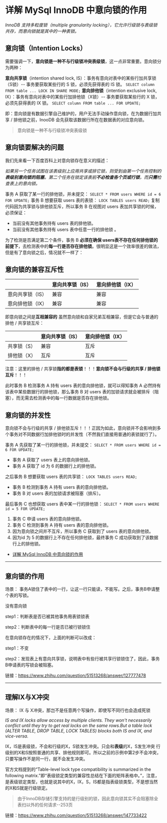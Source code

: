 # 详解 MySql InnoDB 中意向锁的作用

_InnoDB 支持多粒度锁（multiple granularity locking），它允许行级锁与表级锁共存，而意向锁就是其中的一种表锁。_

## 意向锁（Intention Locks）
需要强调一下，**意向锁是一种不与行级锁冲突表级锁**，这一点非常重要。意向锁分为两种：

**意向共享锁**（intention shared lock, IS）：事务有意向对表中的某些行加共享锁（S锁）-- 事务要获取某些行的 S 锁，必须先获得表的 IS 锁。
`SELECT column FROM table ... LOCK IN SHARE MODE;`
**意向排他锁**（intention exclusive lock, IX）：事务有意向对表中的某些行加排他锁（X锁）-- 事务要获取某些行的 X 锁，必须先获得表的 IX 锁。
`SELECT column FROM table ... FOR UPDATE;`

即：意向锁是有数据引擎自己维护的，用户无法手动操作意向锁，在为数据行加共享 / 排他锁之前，InooDB 会先获取该数据行所在在数据表的对应意向锁。
> 意向锁是一种不与行级锁冲突表级锁

## 意向锁要解决的问题
我们先来看一下百度百科上对意向锁存在意义的描述：

_如果另一个任务试图在该表级别上应用共享或排它锁，则受到由第一个任务控制的**表级别意向锁的阻塞**。第二个任务在锁定该表前**不必检查各个页或行锁**，而**只需**检查表上的意向锁。_


事务 A 获取了某一行的排他锁，并未提交：
`SELECT * FROM users WHERE id = 6 FOR UPDATE;`
事务 B 想要获取 users 表的表锁：
`LOCK TABLES users READ;`
复制代码因为共享锁与排他锁互斥，所以事务 B 在视图对 users 表加共享锁的时候，必须保证：

- 当前没有其他事务持有 users 表的排他锁。
- 当前没有其他事务持有 users 表中任意一行的排他锁  。

为了检测是否满足第二个条件，事务 B **必须在确保 users表不存在任何排他锁的前提下**，去检测表中的**每一行是否存在排他锁**。很明显这是一个效率很差的做法，但是有了意向锁之后，情况就不一样了：

## 意向锁的兼容互斥性

| |意向共享锁（IS）|	意向排他锁（IX）
-------- | ---|---
意向共享锁（IS）|	兼容|	兼容
意向排他锁（IX）|	兼容|	兼容

即意向锁之间是**互相兼容的**
虽然意向锁和自家兄弟互相兼容，但是它会与普通的排他 / 共享锁互斥：

| |意向共享锁（IS）|	意向排他锁（IX）
-------- | ---|---
共享锁（S）|兼容|	互斥
排他锁（X）|互斥|	互斥

注意：这里的排他 / 共享锁**指的都是表锁**！！！**意向锁不会与行级的共享 / 排他锁互斥**！！！

此时事务 B 检测事务 A 持有 users 表的意向排他锁，就可以得知事务 A 必然持有该表中某些数据行的排他锁，那么事务 B 对 users 表的加锁请求就会被排斥（阻塞），而无需去检测表中的每一行数据是否存在排他锁。

## 意向锁的并发性

意向锁不会与行级的共享 / 排他锁互斥！！！正因为如此，意向锁并不会影响到多个事务对不同数据行加排他锁时的并发性（不然我们直接用普通的表锁就行了）。

事务 A 先获取了某一行的排他锁，并未提交：
`SELECT * FROM users WHERE id = 6 FOR UPDATE;`

- 事务 A 获取了 users 表上的意向排他锁。
- 事务 A 获取了 id 为 6 的数据行上的排他锁。

之后事务 B 想要获取 users 表的共享锁：
`LOCK TABLES users READ;`

- 事务 B 检测到事务 A 持有 users 表的意向排他锁。
- 事务 B 对 users 表的加锁请求被阻塞（排斥）。

最后事务 C 也想获取 users 表中某一行的排他锁：
`SELECT * FROM users WHERE id = 5 FOR UPDATE;`

1. 事务 C 申请 users 表的意向排他锁。
2. 事务 C 检测到事务 A 持有 users 表的意向排他锁。
3. 因为意向锁之间并不互斥，所以事务 C 获取到了 users 表的意向排他锁。
4. 因为id 为 5 的数据行上不存在任何排他锁，最终事务 C 成功获取到了该数据行上的排他锁。

- [详解 MySql InnoDB 中意向锁的作用](https://juejin.cn/post/6844903666332368909)


---


## 意向锁的作用

场景： 事务A锁住了表中的一行，让这一行只能读，不能写。之后，事务B申请整个表的写锁。

没有意向锁

step1：判断表是否已被其他事务用表锁锁表

step2：判断表中的每一行是否已被行锁锁住


在意向锁存在的情况下，上面的判断可以改成：

step1：不变

step2：发现表上有意向共享锁，说明表中有些行被共享行锁锁住了，因此，事务B申请表的写锁会被阻塞。


链接：https://www.zhihu.com/question/51513268/answer/127777478

---
## 理解IX与X冲突

场景： IX 与 X冲突，那岂不是任意两个写操作，即使写不同行也会造成死锁

_IS and IX locks allow access by multiple clients. They won't  necessarily conflict until they try to get real locks on the same rows.But a table lock (ALTER TABLE, DROP TABLE, LOCK TABLES) blocks both IS and IX, and vice-versa._

IX，IS是表级锁，不会和行级的X，S锁发生冲突。只会和**表级**的X，S发生冲突
行级别的X和S按照普通的共享、排他规则即可。所以之前的示例中第2步不会冲突，只要写操作不是同一行，就不会发生冲突。

官方文档提到的“Table-level lock type compatibility is summarized in the following matrix.”即“表级锁定类型的兼容性总结在下面的矩阵表格中。”，注意，是表级锁定类型，也就是说其中的X，IX，S，IS都是指表级锁类型，不是想当然的X和S就是行级锁定。

> 由于InnoDB存储引擎支持的是行级别的锁，因此意向锁其实不会阻塞除全表扫以外的任何请求--253页

链接：https://www.zhihu.com/question/51513268/answer/147733422
